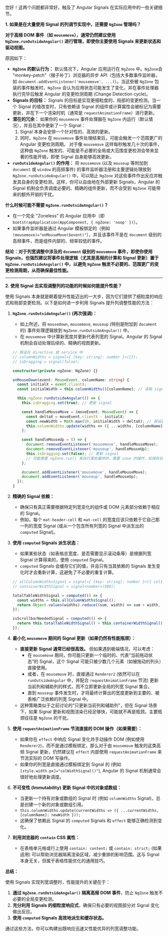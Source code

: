 您好！这两个问题都非常好，触及了 Angular Signals 在实际应用中的一些关键细节。

**1. 如果是在大量使用 Signal 的列调节实现中，还需要 `NgZone` 管理吗？**

**对于高频 DOM 事件（如 `mousemove`），通常仍然建议使用 `NgZone.runOutsideAngular()` 进行管理，即使你主要使用 Signals 来更新状态和驱动视图。**

原因如下：

* **`NgZone` 的默认行为：** 默认情况下，Angular 应用运行在 `NgZone` 中。`NgZone`会 "monkey-patch"（猴子补丁）浏览器的异步 API（包括大多数事件监听器，如 `document.addEventListener('mousemove', ...)`）。当这些被 `NgZone` 包装的事件触发时，`NgZone` 会认为应用状态可能发生了变化，并在事件处理器执行完毕后触发 Angular 的变更检测周期 (Change Detection cycle)。
* **Signals 的目标：** Signals 的目标是实现更细粒度的、局部的变更检测。当一个 Signal 的值改变时，只有依赖该 Signal 的组件或计算属性会被标记为需要更新，并在下一个渲染时机（通常是 `requestAnimationFrame`）进行更新。
* **潜在的冗余：** 如果你的 `mousemove` 事件处理器在 `NgZone` 内运行（默认情况），并且在其中更新了一个 Signal：
    1.  Signal 本身会安排一个针对性的、高效的更新。
    2.  同时，`NgZone` 在 `mousemove` 事件处理结束后，可能会触发一个范围更广的 Angular 变更检测周期。
    对于像 `mousemove` 这样每秒触发几十次的事件，这种由 `NgZone` 触发的、可能是不必要的全局或大范围变更检测会带来显著的性能开销，即使 Signal 自身能够高效更新。
* **`runOutsideAngular()` 的作用：** 将 `mousemove` (以及 `mouseup` 等附加到 `document` 或 `window` 的高频事件) 的事件监听器注册和主要逻辑处理放到 `NgZone.runOutsideAngular()` 中，可以阻止 `NgZone` 对这些事件作出反应并触发其自身的变更检测。这样，你可以自由地在外部更新 Signals，Angular 的 Signal 机制会负责调度必要的、精确的组件更新，而不会受到 `NgZone` 可能带来的额外开销的干扰。

**什么时候可能不需要 `NgZone.runOutsideAngular()`？**

* 在一个完全 "Zoneless" 的 Angular 应用中（即 `bootstrapApplication(AppComponent, { ngZone: 'noop' })`）。
* 如果事件监听器是通过 Angular 模板绑定的（例如 `(mousemove)="onMouseMove($event)"`），并且该事件不是在 `document` 级别的高频事件，而是组件内部的、频率较低的事件。

**结论：对于列宽调整中涉及的 `document` 级别的 `mousemove` 事件，即使你使用 Signals，也强烈建议将事件处理逻辑（尤其是高频的计算和 Signal 更新）置于 `NgZone.runOutsideAngular()` 中，以避免 `NgZone` 触发不必要的、范围更广的变更检测周期，从而确保最佳性能。**

---

**2. 使用 Signal 去实现调整列的功能的时候如何能提升性能？**

使用 Signals 本身就是朝着提升性能迈出的一大步，因为它们提供了细粒度的响应式和局部变更检测。以下是如何进一步利用 Signals 提升列调整性能的方法：

1.  **`NgZone.runOutsideAngular()` (再次强调)：**
    * 如上所述，将 `mousedown`, `mousemove`, `mouseup` (特别是附加到 `document` 的) 事件处理逻辑放到 `NgZone.runOutsideAngular()` 中。
    * 在 `mousemove` 中计算新宽度并更新代表列宽的 Signal。Angular 的 Signal 机制会自动处理后续的、精确的视图更新。

    ```typescript
    // 假设在 directive 或 service 中
    // columnWidths = signal<{ [key: string]: number }>({});
    // isDragging = signal(false);

    constructor(private ngZone: NgZone) {}

    onMouseDown(event: MouseEvent, columnName: string) {
      const initialX = event.clientX;
      const initialWidth = this.columnWidths()[columnName]; // 读取 signal 值

      this.ngZone.runOutsideAngular(() => {
        this.isDragging.set(true); // 更新 signal

        const handleMouseMove = (moveEvent: MouseEvent) => {
          const deltaX = moveEvent.clientX - initialX;
          const newWidth = Math.max(50, initialWidth + deltaX); // 假设最小宽度50
          this.columnWidths.update(widths => ({ ...widths, [columnName]: newWidth })); // 更新 signal
        };

        const handleMouseUp = () => {
          document.removeEventListener('mousemove', handleMouseMove);
          document.removeEventListener('mouseup', handleMouseUp);
          this.isDragging.set(false); // 更新 signal
          // 可能需要 ngZone.run() 来执行某些最终的、需要 zone 的操作，如保存状态到服务，但不一定是更新 signal
        };

        document.addEventListener('mousemove', handleMouseMove);
        document.addEventListener('mouseup', handleMouseUp);
      });
    }
    ```

2.  **精确的 Signal 依赖：**
    * 确保只有真正需要根据特定列宽变化的组件或 DOM 元素部分依赖于相应的 Signal。
    * 例如，每个 `mat-header-cell` 和 `mat-cell` 的宽度应该只依赖于它自己那一列的宽度 Signal (或从一个包含所有列宽的 Signal 中派生出的 `computed` Signal)。

3.  **使用 `computed` Signals 派生状态：**
    * 如果某些状态（如表格总宽度、是否需要显示滚动条等）是根据列宽 Signal 计算得来的，使用 `computed` Signal。
    * `computed` Signals 会缓存它们的值，并且只有当其依赖的 Signals 发生变化时才会重新计算，这避免了不必要的重复计算。

    ```typescript
    // allColumnWidthsSignal = signal<{ [key: string]: number }>({ col1: 100, col2: 150 });
    // containerWidthSignal = signal<number>(500);

    totalTableWidthSignal = computed(() => {
      const widths = this.allColumnWidthsSignal();
      return Object.values(widths).reduce((sum, width) => sum + width, 0);
    });

    isScrollbarNeededSignal = computed(() => {
      return this.totalTableWidthSignal() > this.containerWidthSignal();
    });
    ```

4.  **最小化 `mousemove` 期间的 Signal 更新（如果仍然有性能瓶颈）：**
    * **直接更新 Signal 通常已经很高效。** 但如果遇到极端情况，可以考虑：
        * 在 `mousemove` 期间，你可能只更新一个临时的、代表“当前拖动状态”的 Signal，这个 Signal 可能只被少数几个元素（如被拖动的列头）直接使用。
        * 或者，在 `mousemove` 时，直接通过 `Renderer2` (依然可以在 `runOutsideAngular` 中，并配合 `requestAnimationFrame` 节流) 更新当前列和辅助列的样式，而不立即更新全局的列宽 Signal 集合。
        * 直到 `mouseup` 事件发生时，才将最终计算出的宽度更新到主要的、被表格广泛依赖的列宽 Signal 中。
    * 这种策略类似于之前讨论的“只更新当前列和辅助列”，但在 Signal 场景下，如果 Signal 更新和视图渲染已经足够快，可能就不再是瓶颈。主要瓶颈往往是 `NgZone` 的干扰。

5.  **使用 `requestAnimationFrame` 节流直接的 DOM 操作（如果需要）：**
    * 如果你在 `effect` 中响应 Signal 变化并手动操作 DOM (例如使用 `Renderer2`)，而不是通过模板绑定，那么对于由 `mousemove` 触发的这类高频 Signal 更新，仍然建议在 `effect` 内部使用 `requestAnimationFrame` 来节流实际的 DOM 写操作。
    * 如果你的列宽是直接通过模板绑定到 Signal 的 (例如 `[style.width.px]="colWidthSignal()"`), Angular 的 Signal 机制通常会很好地处理更新调度。

6.  **不可变性 (Immutability) 更新 Signal 中的对象或数组：**
    * 当更新一个持有对象或数组的 Signal 时 (例如 `columnWidths` Signal)，总是创建一个新的对象或数组引用。
    * `this.columnWidths.update(currentWidths => ({ ...currentWidths, [columnName]: newWidth }));`
    * 这确保了依赖此 Signal 的 `computed` Signals 和 `effect` 能够正确检测到变化。

7.  **利用浏览器的 `contain` CSS 属性：**
    * 在表格单元格或行上使用 `contain: content;` 或 `contain: strict;` (如果适用) 可以帮助浏览器隔离渲染区域，减少重排的影响范围。这与 Signal 本身无关，但属于表格性能优化的通用技巧。

**总结：**

使用 Signals 实现列宽调整时，性能提升的关键在于：

1.  **通过 `NgZone.runOutsideAngular()` 隔离高频 DOM 事件**，防止 `NgZone` 触发不必要的全局变更检测。
2.  **充分利用 Signals 的细粒度响应式**，确保只有必要的视图部分对 Signal 变化做出反应。
3.  **使用 `computed` Signals 高效地派生和缓存状态。**

通过这些方法，你可以构建出既响应迅速又性能优异的列宽调整功能。
